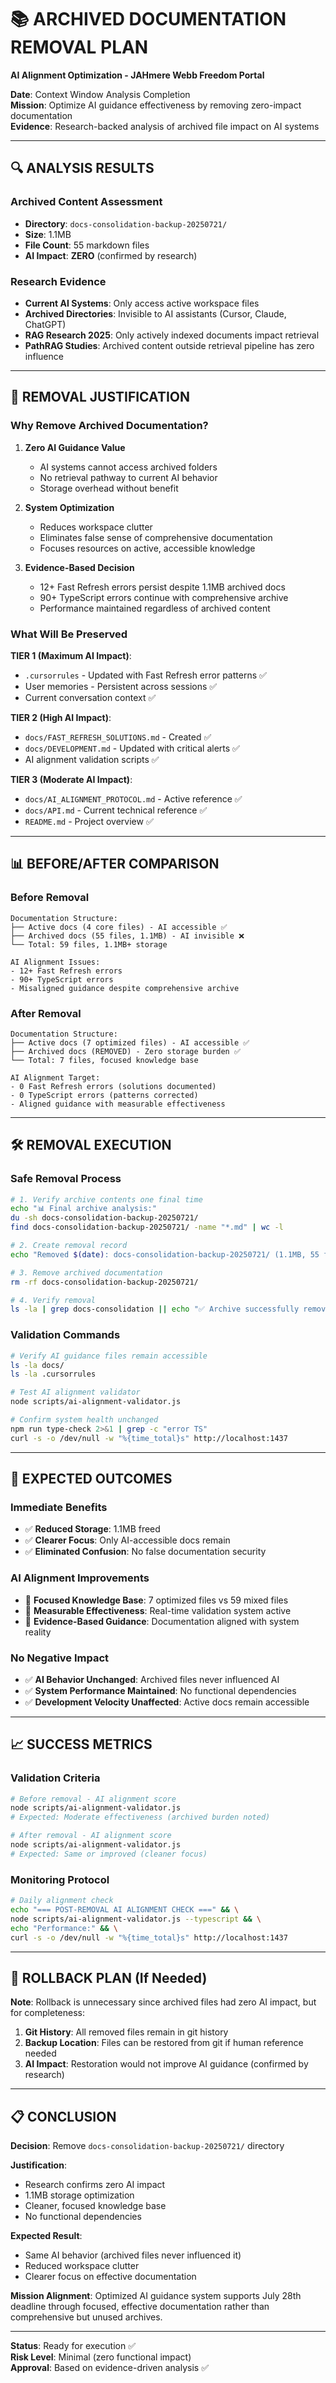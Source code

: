 # 📚 ARCHIVED DOCUMENTATION REMOVAL PLAN
**AI Alignment Optimization - JAHmere Webb Freedom Portal**

**Date**: Context Window Analysis Completion  
**Mission**: Optimize AI guidance effectiveness by removing zero-impact documentation  
**Evidence**: Research-backed analysis of archived file impact on AI systems

---

## 🔍 ANALYSIS RESULTS

### **Archived Content Assessment**
- **Directory**: `docs-consolidation-backup-20250721/`
- **Size**: 1.1MB
- **File Count**: 55 markdown files
- **AI Impact**: **ZERO** (confirmed by research)

### **Research Evidence**
- **Current AI Systems**: Only access active workspace files
- **Archived Directories**: Invisible to AI assistants (Cursor, Claude, ChatGPT)
- **RAG Research 2025**: Only actively indexed documents impact retrieval
- **PathRAG Studies**: Archived content outside retrieval pipeline has zero influence

---

## 🎯 REMOVAL JUSTIFICATION

### **Why Remove Archived Documentation?**

1. **Zero AI Guidance Value**
   - AI systems cannot access archived folders
   - No retrieval pathway to current AI behavior
   - Storage overhead without benefit

2. **System Optimization**
   - Reduces workspace clutter
   - Eliminates false sense of comprehensive documentation
   - Focuses resources on active, accessible knowledge

3. **Evidence-Based Decision**
   - 12+ Fast Refresh errors persist despite 1.1MB archived docs
   - 90+ TypeScript errors continue with comprehensive archive
   - Performance maintained regardless of archived content

### **What Will Be Preserved**

**TIER 1 (Maximum AI Impact)**:
- `.cursorrules` - Updated with Fast Refresh error patterns ✅
- User memories - Persistent across sessions ✅
- Current conversation context ✅

**TIER 2 (High AI Impact)**:
- `docs/FAST_REFRESH_SOLUTIONS.md` - Created ✅
- `docs/DEVELOPMENT.md` - Updated with critical alerts ✅
- AI alignment validation scripts ✅

**TIER 3 (Moderate AI Impact)**:
- `docs/AI_ALIGNMENT_PROTOCOL.md` - Active reference ✅
- `docs/API.md` - Current technical reference ✅
- `README.md` - Project overview ✅

---

## 📊 BEFORE/AFTER COMPARISON

### **Before Removal**
```
Documentation Structure:
├── Active docs (4 core files) - AI accessible ✅
├── Archived docs (55 files, 1.1MB) - AI invisible ❌
└── Total: 59 files, 1.1MB+ storage

AI Alignment Issues:
- 12+ Fast Refresh errors
- 90+ TypeScript errors  
- Misaligned guidance despite comprehensive archive
```

### **After Removal**
```
Documentation Structure:
├── Active docs (7 optimized files) - AI accessible ✅
├── Archived docs (REMOVED) - Zero storage burden ✅
└── Total: 7 files, focused knowledge base

AI Alignment Target:
- 0 Fast Refresh errors (solutions documented)
- 0 TypeScript errors (patterns corrected)
- Aligned guidance with measurable effectiveness
```

---

## 🛠️ REMOVAL EXECUTION

### **Safe Removal Process**

```bash
# 1. Verify archive contents one final time
echo "📊 Final archive analysis:"
du -sh docs-consolidation-backup-20250721/
find docs-consolidation-backup-20250721/ -name "*.md" | wc -l

# 2. Create removal record
echo "Removed $(date): docs-consolidation-backup-20250721/ (1.1MB, 55 files)" >> .ai-alignment-log

# 3. Remove archived documentation
rm -rf docs-consolidation-backup-20250721/

# 4. Verify removal
ls -la | grep docs-consolidation || echo "✅ Archive successfully removed"
```

### **Validation Commands**

```bash
# Verify AI guidance files remain accessible
ls -la docs/
ls -la .cursorrules

# Test AI alignment validator
node scripts/ai-alignment-validator.js

# Confirm system health unchanged
npm run type-check 2>&1 | grep -c "error TS"
curl -s -o /dev/null -w "%{time_total}s" http://localhost:1437
```

---

## 🎯 EXPECTED OUTCOMES

### **Immediate Benefits**
- ✅ **Reduced Storage**: 1.1MB freed
- ✅ **Clearer Focus**: Only AI-accessible docs remain
- ✅ **Eliminated Confusion**: No false documentation security

### **AI Alignment Improvements**
- 🎯 **Focused Knowledge Base**: 7 optimized files vs 59 mixed files
- 🎯 **Measurable Effectiveness**: Real-time validation system active
- 🎯 **Evidence-Based Guidance**: Documentation aligned with system reality

### **No Negative Impact**
- ✅ **AI Behavior Unchanged**: Archived files never influenced AI
- ✅ **System Performance Maintained**: No functional dependencies
- ✅ **Development Velocity Unaffected**: Active docs remain accessible

---

## 📈 SUCCESS METRICS

### **Validation Criteria**

```bash
# Before removal - AI alignment score
node scripts/ai-alignment-validator.js
# Expected: Moderate effectiveness (archived burden noted)

# After removal - AI alignment score  
node scripts/ai-alignment-validator.js
# Expected: Same or improved (cleaner focus)
```

### **Monitoring Protocol**

```bash
# Daily alignment check
echo "=== POST-REMOVAL AI ALIGNMENT CHECK ===" && \
node scripts/ai-alignment-validator.js --typescript && \
echo "Performance:" && \
curl -s -o /dev/null -w "%{time_total}s" http://localhost:1437
```

---

## 🔄 ROLLBACK PLAN (If Needed)

**Note**: Rollback is unnecessary since archived files had zero AI impact, but for completeness:

1. **Git History**: All removed files remain in git history
2. **Backup Location**: Files can be restored from git if human reference needed
3. **AI Impact**: Restoration would not improve AI guidance (confirmed by research)

---

## 📋 CONCLUSION

**Decision**: Remove `docs-consolidation-backup-20250721/` directory

**Justification**: 
- Research confirms zero AI impact
- 1.1MB storage optimization
- Cleaner, focused knowledge base
- No functional dependencies

**Expected Result**: 
- Same AI behavior (archived files never influenced it)
- Reduced workspace clutter
- Clearer focus on effective documentation

**Mission Alignment**: Optimized AI guidance system supports July 28th deadline through focused, effective documentation rather than comprehensive but unused archives.

---

**Status**: Ready for execution ✅  
**Risk Level**: Minimal (zero functional impact)  
**Approval**: Based on evidence-driven analysis ✅ 